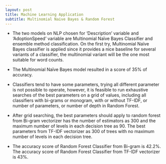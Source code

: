 ```yaml
---
layout: post
title: Machine Learning Application
subtitle: Multinomial Naive Bayes & Random Forest
---
```


* The two models on NLP chosen for ‘Description’ variable and ‘AdoptionSpeed’ variable are Multinomial Naïve Bayes Classifier and ensemble method classification. On the first try, Multinomial Naïve Bayes classifier is applied since it provides a nice baseline for several variants of a classifier, the multinomial variant will be the one most suitable for word counts. 

* The Multinomial Naïve Bayes model resulted in a score of 35% of accuracy. 

* Classifiers tend to have some parameters, trying all different parameter is not possible to operate, however, it is feasible to run exhaustive searches of the best parameters on a grid of values, including all classifiers with bi-grams or monogram, with or without TF-IDF, or number of parameters, or number of depth in Random Forest.

* After grid searching, the best parameters should apply to random forest from Bi-gram vectorizer has the number of estimators as 300 and the maximum number of levels in each decision tree as 90. The best parameters from TF-IDF vectorizer as 300 of trees with no maximum number of levels in each decision tree. 

* The accuracy score of Random Forest Classifier from Bi-gram is 42.2%. The accuracy score of Random Forest Classifier from TF-IDF vectorizer is 43%. 

